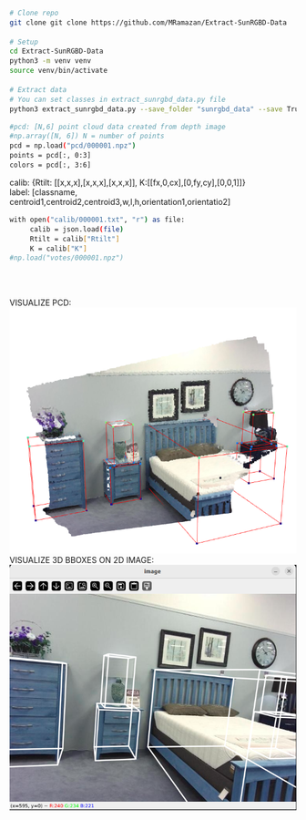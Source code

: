 ```bash

# Clone repo 
git clone git clone https://github.com/MRamazan/Extract-SunRGBD-Data

# Setup
cd Extract-SunRGBD-Data
python3 -m venv venv
source venv/bin/activate

# Extract data
# You can set classes in extract_sunrgbd_data.py file
python3 extract_sunrgbd_data.py --save_folder "sunrgbd_data" --save True --save_imgs True --save_pcd True --save_votes False --sample_point_count 100000

```


```bash 
#pcd: [N,6] point cloud data created from depth image 
#np.array([N, 6]) N = number of points 
pcd = np.load("pcd/000001.npz") 
points = pcd[:, 0:3] 
colors = pcd[:, 3:6]
```

calib: {Rtilt: [[x,x,x],[x,x,x],[x,x,x]], K:[[fx,0,cx],[0,fy,cy],[0,0,1]]}    <br> 
label: [classname, centroid1,centroid2,centroid3,w,l,h,orientation1,orientatio2]
```bash 
with open("calib/000001.txt", "r") as file:
     calib = json.load(file)
     Rtilt = calib["Rtilt"]
     K = calib["K"]
#np.load("votes/000001.npz")
```
<br><br>

VISUALIZE PCD:<br>
![](example_imgs/pcd.png)<br>
VISUALIZE 3D BBOXES ON 2D IMAGE:<br>
![](example_imgs/3dbboxes_on_2d_image.png)

